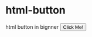 # html-button
html button in bignner
<button type="button">Click Me!</button>
<title>
  Satwick Sam
</title>
